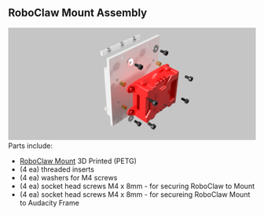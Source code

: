 ## RoboClaw Mount Assembly
![RoboClaw Mount Assembly](/Images/RoboClaw_Mount_Assy.png?raw=true "RoboClaw Mount Assembly")
Parts include:
+ [RoboClaw Mount](/3d%20Prints/RoboClaw%20Mount.stl) 3D Printed (PETG)
+ (4 ea) threaded inserts 
+ (4 ea) washers for M4 screws
+ (4 ea) socket head screws M4 x 8mm - for securing RoboClaw to Mount
+ (4 ea) socket head screws M4 x 8mm - for secureing RoboClaw Mount to Audacity Frame

